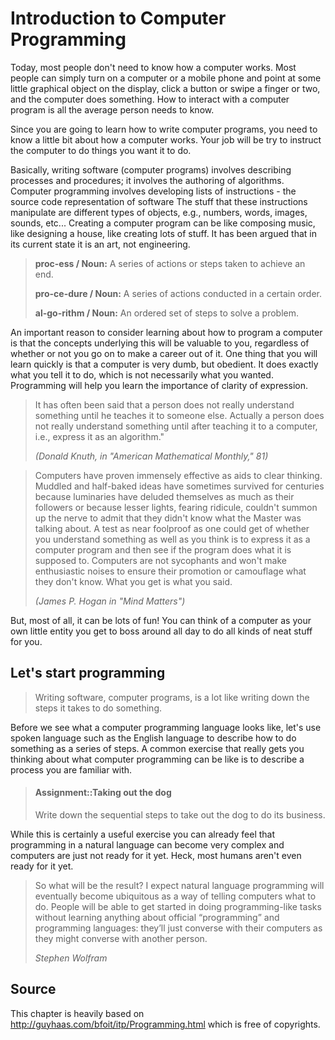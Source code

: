 # Introduction to Computer Programming

Today, most people don't need to know how a computer works. Most people can simply turn on a computer or a mobile phone and point at some little graphical object on the display, click a button or swipe a finger or two, and the computer does something. How to interact with a computer program is all the average person needs to know.

Since you are going to learn how to write computer programs, you need to know a little bit about how a computer works. Your job will be try to instruct the computer to do things you want it to do.

Basically, writing software (computer programs) involves describing processes and procedures; it involves the authoring of algorithms.  Computer programming involves developing lists of instructions - the source code representation of software  The stuff that these instructions manipulate are different types of objects, e.g., numbers, words, images, sounds, etc...  Creating a computer program can be like composing music, like designing a house, like creating lots of stuff.  It has been argued that in its current state it is an art, not engineering.

> **proc-ess / Noun:** A series of actions or steps taken to achieve an end.
>
> **pro-ce-dure / Noun:** A series of actions conducted in a certain order.
>
> **al-go-rithm / Noun:** An ordered set of steps to solve a problem.

An important reason to consider learning about how to program a computer is that the concepts underlying this will be valuable to you, regardless of whether or not you go on to make a career out of it.  One thing that you will learn quickly is that a computer is very dumb, but obedient.  It does exactly what you tell it to do, which is not necessarily what you wanted.  Programming will help you learn the importance of clarity of expression.


> It has often been said that a person does not really
> understand something until he teaches it to someone else.
>	Actually a person does not really understand something
>	until after teaching it to a computer, i.e., express it
>	as an algorithm."
>
> *(Donald Knuth, in "American Mathematical Monthly," 81)*

<!-- How to break this? -->

> Computers have proven immensely effective as aids to clear
>	thinking.  Muddled and half-baked ideas have sometimes
>	survived for centuries because luminaries have deluded
>	themselves as much as their followers or because lesser
>	lights, fearing ridicule, couldn't summon up the nerve to
>	admit that they didn't know what the Master was talking
>	about. A test as near foolproof as one could get of whether
>	you understand something as well as you think is to express
>	it as a computer program and then see if the program does
>	what it is supposed to. Computers are not sycophants and
>	won't make enthusiastic noises to ensure their promotion
>	or camouflage what they don't know.  What you get is what
>	you said.
>
> *(James P. Hogan in "Mind Matters")*

But, most of all, it can be lots of fun! You can think of a computer as your own little entity you get to boss around all day to do all kinds of neat stuff for you.

## Let's start programming

> Writing software, computer programs, is a lot like
> writing down the steps it takes to do something.

Before we see what a computer programming language looks like, let's use spoken language such as the English language to describe how to do something as a series of steps.  A common exercise that really gets you thinking about what computer programming can be like is to describe a process you are familiar with.

> #### Assignment::Taking out the dog
>
> Write down the sequential steps to take out the dog to do its business.

While this is certainly a useful exercise you can already feel that programming in a natural language can become very complex and computers are just not ready for it yet. Heck, most humans aren't even ready for it yet.

> So what will be the result? I expect natural language programming will eventually become ubiquitous as a way of telling computers what to do. People will be able to get started in doing programming-like tasks without learning anything about official “programming” and programming languages: they’ll just converse with their computers as they might converse with another person.
>
> *Stephen Wolfram*

















## Source

This chapter is heavily based on http://guyhaas.com/bfoit/itp/Programming.html which is free of copyrights.
